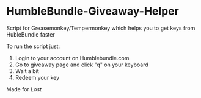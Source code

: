 # HumbleBundle-Giveaway-Helper
Script for Greasemonkey/Tempermonkey which helps you to get keys from HubleBundle faster

To run the script just:
1. Login to your account on Humblebundle.com
2. Go to giveaway page and click "q" on your keyboard
3. Wait a bit
4. Redeem your key

Made for *Lost*
